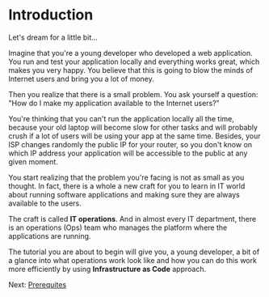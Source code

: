 # Introduction

Let's dream for a little bit...

Imagine that you're a young developer who developed a web application. You run and test your application locally and everything works great, which makes you very happy. You believe that this is going to blow the minds of Internet users and bring you a lot of money.

Then you realize that there is a small problem. You ask yourself a question: "How do I make my application available to the Internet users?"

You're thinking that you can't run the application locally all the time, because your old laptop will become slow for other tasks and will probably crush if a lot of users will be using your app at the same time. Besides, your ISP changes randomly the public IP for your router, so you don't know on which IP address your application will be accessible to the public at any given moment.

You start realizing that the problem you're facing is not as small as you thought. In fact, there is a whole a new craft for you to learn in IT world about running software applications and making sure they are always available to the users.

The craft is called **IT operations**. And in almost every IT department, there is an operations (Ops) team who manages the platform where the applications are running.

The tutorial you are about to begin will give you, a young developer, a bit of a glance into what operations work look like and how you can do this work more efficiently by using **Infrastructure as Code** approach.

Next: [Prerequites](01-prerequisites.md)
